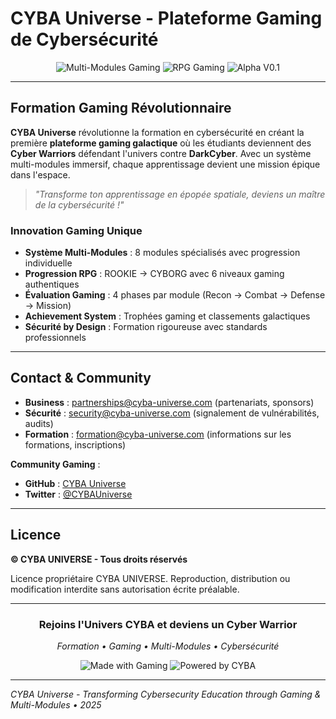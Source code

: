 # CYBA Universe - Plateforme Gaming de Cybersécurité

<div align="center">
  <img src="https://img.shields.io/badge/Version-Multi--Modules%20Gaming-cyan?style=for-the-badge&labelColor=black" alt="Multi-Modules Gaming" />
  <img src="https://img.shields.io/badge/Gaming-RPG%20System-purple?style=for-the-badge&labelColor=black" alt="RPG Gaming" />
  <img src="https://img.shields.io/badge/Production-Live-green?style=for-the-badge&logo=check" alt="Alpha V0.1" />
</div>

---

## Formation Gaming Révolutionnaire

**CYBA Universe** révolutionne la formation en cybersécurité en créant la première **plateforme gaming galactique** où les étudiants deviennent des **Cyber Warriors** défendant l'univers contre **DarkCyber**. Avec un système multi-modules immersif, chaque apprentissage devient une mission épique dans l'espace.

> *"Transforme ton apprentissage en épopée spatiale, deviens un maître de la cybersécurité !"*

### Innovation Gaming Unique
- **Système Multi-Modules** : 8 modules spécialisés avec progression individuelle 
- **Progression RPG** : ROOKIE → CYBORG avec 6 niveaux gaming authentiques
- **Évaluation Gaming** : 4 phases par module (Recon → Combat → Defense → Mission)
- **Achievement System** : Trophées gaming et classements galactiques
- **Sécurité by Design** : Formation rigoureuse avec standards professionnels

---

## Contact & Community

- **Business** : partnerships@cyba-universe.com (partenariats, sponsors)
- **Sécurité** : security@cyba-universe.com  (signalement de vulnérabilités, audits)
- **Formation** : formation@cyba-universe.com (informations sur les formations, inscriptions)

**Community Gaming** :
- **GitHub** : [CYBA Universe](https://github.com/cyba-universe)
- **Twitter** : [@CYBAUniverse](https://twitter.com/CYBAUniverse)

---

## Licence

**© CYBA UNIVERSE - Tous droits réservés**

Licence propriétaire CYBA UNIVERSE. Reproduction, distribution ou modification interdite sans autorisation écrite préalable.

---

<div align="center">
  <h3>Rejoins l'Univers CYBA et deviens un Cyber Warrior</h3>
  <p><em>Formation • Gaming • Multi-Modules • Cybersécurité</em></p>
  
  <img src="https://img.shields.io/badge/Made%20with-Gaming-purple?style=for-the-badge" alt="Made with Gaming" />
  <img src="https://img.shields.io/badge/Powered%20by-CYBA%20Universe-cyan?style=for-the-badge" alt="Powered by CYBA" />
</div>

---

*CYBA Universe - Transforming Cybersecurity Education through Gaming & Multi-Modules • 2025*
